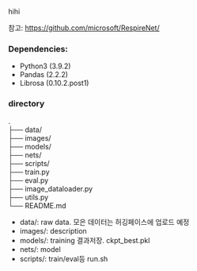 hihi

참고: https://github.com/microsoft/RespireNet/

### Dependencies:

* Python3 (3.9.2)
* Pandas (2.2.2)
* Librosa (0.10.2.post1)
<!--
* Pytorch (torch, torchvision and other dependencies for Pytorch)
* Numpy
* nlpaug (0.0.14)
* scikit-learn (0.23.1)
* tqdm (4.48.0)
* cudnn (CUDA for training on GPU)
-->

### directory
.<br>
├── data/<br>
├── images/<br>
├── models/<br>
├── nets/<br>
├── scripts/<br>
├── train.py<br>
├── eval.py<br>
├── image_dataloader.py<br>
├── utils.py<br>
└── README.md

- data/: raw data. 모은 데이터는 허깅페이스에 업로드 예정
- images/: description
- models/: training 결과저장. ckpt_best.pkl
- nets/: model
- scripts/: train/eval등 run.sh 

